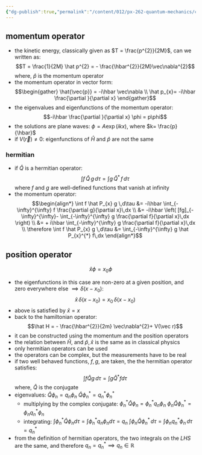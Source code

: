 ```yaml
---
{"dg-publish":true,"permalink":"/content/012/px-262-quantum-mechanics/c-the-basic-postulates/px-262-c2b-momentum-and-position-operator/","created":"2024-11-25T10:50:32.000+00:00","updated":"2024-11-26T01:07:09.738+00:00"}
---
```


## momentum operator
- the kinetic energy, classically given as $T = \frac{p^{2}}{2M}$, can we written as:
$$T = \frac{1}{2M} \hat p^{2} = - \frac{\hbar^{2}}{2M}\vec\nabla^{2}$$
	where, $\hat p$ is the momentum operator
- the momentum operator in vector form: 
$$\begin{gather}
	\hat{\vec{p}} = -i\hbar \vec\nabla \\
	\hat p_{x}= -i\hbar \frac{\partial }{\partial x}
\end{gather}$$
- the eigenvalues and eigenfunctions of the momentum operator: 
  $$-i\hbar \frac{\partial }{\partial x} \phi = p\phi$$
- the solutions are plane waves: $\phi = A \exp(ikx)$, where $k= \frac{p}{\hbar}$
- if $V(\vec r)\neq 0:$ eigenfunctions of $\hat H$ and $\hat p$ are not the same
### hermitian
- if $\hat Q$ is a hermitian operator: 
  $$\int f\,\hat Q\,g \,d\tau = \int g\,\hat Q^{*}\,f\,d\tau$$
	where $f$ and $g$ are well-defined functions that vanish at infinity
- the momentum operator: $$\begin{align*}
	\int f \hat P_{x} g \,d\tau &= -i\hbar \int_{-\infty}^{\infty} f \frac{\partial g}{\partial x}\,dx \\
	&= -i\hbar \left( [fg]_{-\infty}^{\infty}- \int_{-\infty}^{\infty} g \frac{\partial f}{\partial x}\,dx \right) \\
	&= + i\hbar \int_{-\infty}^{\infty} g \frac{\partial f}{\partial x}\,dx \\
	\therefore \int f \hat P_{x} g \,d\tau &= \int_{-\infty}^{\infty} g \hat P_{x}^{*} f\,dx
\end{align*}$$

## position operator
$$\hat x \phi = x_{0}\phi$$
- the eigenfunctions in this case are non-zero at a given position, and zero everywhere else $\implies \delta(x-x_{0}):$ 
  $$\hat x \, \delta(x-x_{0}) = x_{0}\,\delta(x-x_{0})$$
- above is satisfied by $\hat x = x$
- back to the hamiltonian operator: 
  $$\hat H = - \frac{\hbar^{2}}{2m} \vec\nabla^{2}+ V(\vec r)$$
- it can be constructed using the momentum and the position operators
- the relation between $\hat H$, and $\hat p, \hat x$ is the same as in classical physics
- only hermitian operators can be used
- the operators can be complex, but the measurements have to be real
- if two well behaved functions, $f,g$, are taken, the the hermitian operator satisfies: 
  $$\int f \hat Q g\,d\tau = \int g \hat Q^{*} f d\tau$$
	where, $\hat Q$ is the conjugate 
- eigenvalues: 
		$\hat Q \phi_{n} = q_{n}\phi_{n}$
		$\hat Q \phi_{n}^{*} = q_{n}^{*}\phi_{n}^{*}$
	- multiplying by the complex conjugate:
		$\phi_{n}^{*} \hat Q \phi_{n} = \phi_{n}^{*} q_{n} \phi_{n}$
		$\phi_{n} \hat Q \phi_{n}^{*} = \phi_{n} q_{n}^{*} \phi_{n}$
	- integrating:
		$\int \phi_{n}^{*} \hat Q \phi_{n} d \tau = \int \phi_{n}^{*} q_{n} \phi_{n} d\tau = q_{n}$
		$\int \phi_{n} \hat Q \phi_{n}^{*}\, d\tau = \int \phi_{n} q_{n}^{*} \phi_{n}\,d\tau = q_{n}^{*}$
- from the definition of hermitian operators, the two integrals on the $LHS$ are the same, and therefore $q_{n} = q_{n}^{*} \implies q_{n}\in \mathbb R$
